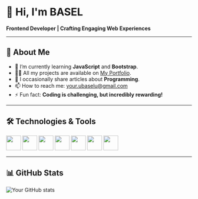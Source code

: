 # 👋 Hi, I'm BASEL

**Frontend Developer | Crafting Engaging Web Experiences**

---

## 🚀 About Me

- 🌱 I’m currently learning **JavaScript** and **Bootstrap**.  
- 👨‍💻 All my projects are available on [My Portfolio](https://mybasel.netlify.app/).  
- 📝 I occasionally share articles about **Programming**.  
- 📫 How to reach me: your.ubaselu@gmail.com  
- ⚡ Fun fact: **Coding is challenging, but incredibly rewarding!**

---

## 🛠️ Technologies & Tools

<p align="left">
  <img src="https://cdn.jsdelivr.net/gh/devicons/devicon/icons/html5/html5-original.svg" height="40" />
  <img src="https://cdn.jsdelivr.net/gh/devicons/devicon/icons/css3/css3-original.svg" height="40" />
  <img src="https://cdn.jsdelivr.net/gh/devicons/devicon/icons/javascript/javascript-original.svg" height="40" />
  <img src="https://cdn.jsdelivr.net/gh/devicons/devicon/icons/bootstrap/bootstrap-original.svg" height="40" />
  <img src="https://cdn.jsdelivr.net/gh/devicons/devicon/icons/flutter/flutter-original.svg" height="40" />
  <img src="https://cdn.jsdelivr.net/gh/devicons/devicon/icons/photoshop/photoshop-plain.svg" height="40" />
  <img src="https://cdn.jsdelivr.net/gh/devicons/devicon/icons/figma/figma-original.svg" height="40" />
</p>

---

## 📊 GitHub Stats

![Your GitHub stats](https://github-readme-stats.vercel.app/api?username=YourGitHubUsername&show_icons=true&hide_title=true&theme=default)

